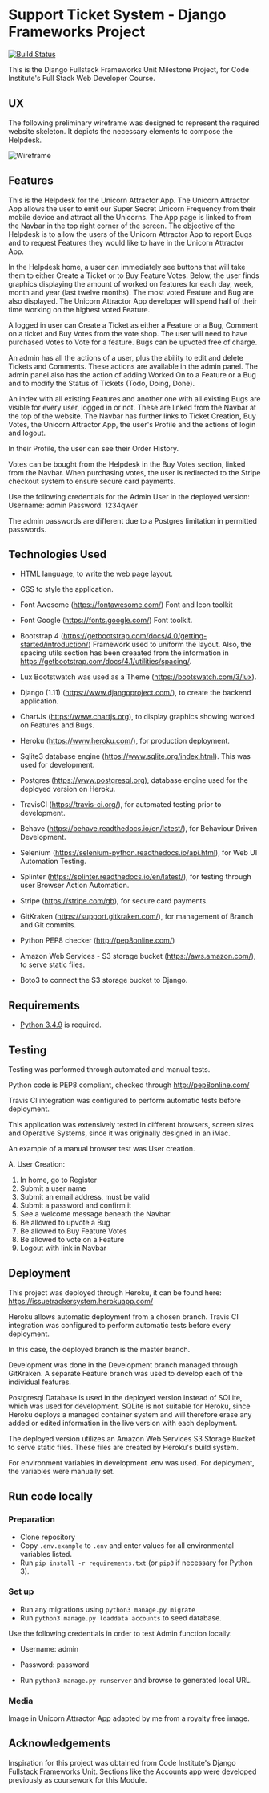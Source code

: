 # Support Ticket System - Django Frameworks Project


[![Build Status](https://travis-ci.org/Mgsignorelli/unicornticket.svg?branch=master)](https://travis-ci.org/Mgsignorelli/unicornticket)

This is the Django Fullstack Frameworks Unit Milestone Project, for Code Institute's Full Stack Web Developer Course.


## UX
The following preliminary wireframe was designed to represent the required website skeleton. It depicts the necessary elements to compose the Helpdesk.

![Wireframe](static/img/uniMock1.png "Wireframe") 

## Features
This is the Helpdesk for the Unicorn Attractor App. The Unicorn Attractor App allows the user to emit our Super Secret Unicorn Frequency from their mobile device and attract 
all the Unicorns. The App page is linked to from the Navbar in the top right corner of the screen. The objective of the Helpdesk is to allow the users of the Unicorn Attractor App to report Bugs and to request Features 
they would like to have in the Unicorn Attractor App. 


In the Helpdesk home, a user can immediately see buttons that will take them to either Create a Ticket or to Buy Feature Votes.
Below, the user finds graphics displaying the amount of worked on features for each day, week, month and year (last twelve months).
The most voted Feature and Bug are also displayed. 
The Unicorn Attractor App developer will spend half of their time working on the highest voted Feature.

A logged in user can Create a Ticket as either a Feature or a Bug, Comment on a ticket and Buy Votes from the vote shop.
The user will need to have purchased Votes to Vote for a feature. 
Bugs can be upvoted free of charge.

An admin has all the actions of a user, plus the ability to edit and delete Tickets and Comments. These actions are available in the admin panel.
The admin panel also has the action of adding Worked On to a Feature or a Bug and to modify the Status of Tickets (Todo, Doing, Done).

An index with all existing Features and another one with all existing Bugs are visible for every user, logged in or not. These are linked from the Navbar at the top of the website. The Navbar has further links to Ticket Creation, Buy Votes,
the Unicorn Attractor App, the user's Profile and the actions of login and logout. 

In their Profile, the user can see their Order History.


Votes can be bought from the Helpdesk in the Buy Votes section, linked from the Navbar. 
When purchasing votes, the user is redirected to the Stripe checkout system to ensure secure card payments. 




Use the following credentials for the Admin User in the deployed version:
Username: admin
Password: 1234qwer

The admin passwords are different due to a Postgres limitation in permitted passwords.


## Technologies Used

- HTML language, to write the web page layout. 

- CSS to style the application.

- Font Awesome (https://fontawesome.com/)
    Font and Icon toolkit

- Font Google (https://fonts.google.com/)
    Font toolkit.

- Bootstrap 4 (https://getbootstrap.com/docs/4.0/getting-started/introduction/)
    Framework used to uniform the layout. Also, the spacing utils section has been creaated from the information in https://getbootstrap.com/docs/4.1/utilities/spacing/.
    
- Lux Bootstwatch was used as a Theme (https://bootswatch.com/3/lux).

- Django (1.11) (https://www.djangoproject.com/), to create the backend application.

- ChartJs (https://www.chartjs.org), to display graphics showing worked on Features and Bugs.

- Heroku (https://www.heroku.com/), for production deployment.
    
- Sqlite3 database engine (https://www.sqlite.org/index.html). This was used for development.

- Postgres (https://www.postgresql.org), database engine used for the deployed version on Heroku.

- TravisCI (https://travis-ci.org/), for automated testing prior to development.

- Behave (https://behave.readthedocs.io/en/latest/), for Behaviour Driven Development.

- Selenium (https://selenium-python.readthedocs.io/api.html), for Web UI Automation Testing.

- Splinter (https://splinter.readthedocs.io/en/latest/), for testing through user Browser Action Automation.

- Stripe (https://stripe.com/gb), for secure card payments.

- GitKraken (https://support.gitkraken.com/), for management of Branch and Git commits.

- Python PEP8 checker (http://pep8online.com/)

- Amazon Web Services - S3 storage bucket (https://aws.amazon.com/), to serve static files.

- Boto3 to connect the S3 storage bucket to Django.



## Requirements
- [Python 3.4.9](https://www.python.org/downloads/release/python-349/) is required.



## Testing

Testing was performed through automated and manual tests. 

Python code is PEP8 compliant, checked through http://pep8online.com/

Travis CI integration was configured to perform automatic tests before deployment.

This application was extensively tested in different browsers, 
screen sizes and Operative Systems, since it was originally designed in an iMac.


An example of a manual browser test was User creation.

A. User Creation:
  1. In home, go to Register
  2. Submit a user name
  3. Submit an email address, must be valid
  4. Submit a password and confirm it
  5. See a welcome message beneath the Navbar
  6. Be allowed to upvote a Bug
  7. Be allowed to Buy Feature Votes
  8. Be allowed to vote on a Feature
  9. Logout with link in Navbar
  
  
## Deployment

This project was deployed through Heroku, it can be found here:
https://issuetrackersystem.herokuapp.com/

Heroku allows automatic deployment from a chosen branch.
Travis CI integration was configured to perform automatic tests before every deployment.

In this case, the deployed branch is the master branch. 

Development was done in the Development branch managed through GitKraken.
A separate Feature branch was used to develop each of the individual features.

Postgresql Database is used in the deployed version instead of SQLite, which was used for development. SQLite is not 
suitable for Heroku, since Heroku deploys a managed container system and will therefore erase any added or edited 
information in the live version with each deployment.

The deployed version utilizes an Amazon Web Services S3 Storage Bucket to serve static files. These files are created by Heroku's build system.

For environment variables in development .env was used. For deployment, the variables were manually set.



## Run code locally
### Preparation 
- Clone repository
- Copy `.env.example` to `.env` and enter values for all environmental variables listed.
- Run `pip install -r requirements.txt` (or `pip3` if necessary for Python 3).

### Set up
- Run any migrations using `python3 manage.py migrate`
- Run `python3 manage.py loaddata accounts` to seed database. 

Use the following credentials in order to test Admin function locally:
 - Username: admin
 - Password: password

- Run `python3 manage.py runserver` and browse to generated local URL.


### Media
Image in Unicorn Attractor App adapted by me from a royalty free image.

## Acknowledgements
Inspiration for this project was obtained from Code Institute's Django Fullstack Frameworks Unit.
Sections like the Accounts app were developed previously as coursework for this Module.